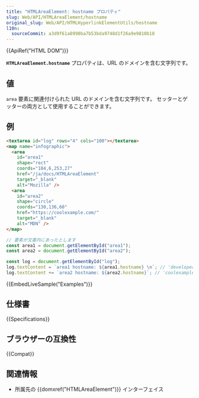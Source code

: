 ```yaml
---
title: "HTMLAreaElement: hostname プロパティ"
slug: Web/API/HTMLAreaElement/hostname
original_slug: Web/API/HTMLHyperlinkElementUtils/hostname
l10n:
  sourceCommit: a3d9f61a8990ba7b53bda9748d1f26a9e9810b18
---
```


{{ApiRef("HTML DOM")}}

**`HTMLAreaElement.hostname`** プロパティは、URL のドメインを含む文字列です。

## 値

`area` 要素に関連付けられた URL のドメインを含む文字列です。
セッターとゲッターの両方として使用することができます。

## 例

```html
<textarea id="log" rows="4" cols="100"></textarea>
<map name="infographic">
  <area
    id="area1"
    shape="rect"
    coords="184,6,253,27"
    href="/ja/docs/HTMLAreaElement"
    target="_blank"
    alt="Mozilla" />
  <area
    id="area2"
    shape="circle"
    coords="130,136,60"
    href="https://coolexample.com/"
    target="_blank"
    alt="MDN" />
</map>
```

```js
// 要素が文書内にあったとします
const area1 = document.getElementById("area1");
const area2 = document.getElementById("area2");

const log = document.getElementById("log");
log.textContent = `area1 hostname: ${area1.hostname} \n`; // 'developer.mozilla.org'
log.textContent += `area2 hostname: ${area2.hostname}`; // 'coolexample.com'
```

{{EmbedLiveSample("Examples")}}

## 仕様書

{{Specifications}}

## ブラウザーの互換性

{{Compat}}

## 関連情報

- 所属先の {{domxref("HTMLAreaElement")}} インターフェイス
